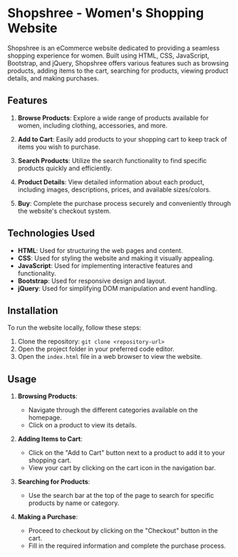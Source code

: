 
# Shopshree - Women's Shopping Website

Shopshree is an eCommerce website dedicated to providing a seamless shopping experience for women. Built using HTML, CSS, JavaScript, Bootstrap, and jQuery, Shopshree offers various features such as browsing products, adding items to the cart, searching for products, viewing product details, and making purchases.

## Features

1. **Browse Products**: Explore a wide range of products available for women, including clothing, accessories, and more.

2. **Add to Cart**: Easily add products to your shopping cart to keep track of items you wish to purchase.

3. **Search Products**: Utilize the search functionality to find specific products quickly and efficiently.

4. **Product Details**: View detailed information about each product, including images, descriptions, prices, and available sizes/colors.

5. **Buy**: Complete the purchase process securely and conveniently through the website's checkout system.

## Technologies Used

- **HTML**: Used for structuring the web pages and content.
- **CSS**: Used for styling the website and making it visually appealing.
- **JavaScript**: Used for implementing interactive features and functionality.
- **Bootstrap**: Used for responsive design and layout.
- **jQuery**: Used for simplifying DOM manipulation and event handling.

## Installation

To run the website locally, follow these steps:

1. Clone the repository: `git clone <repository-url>`
2. Open the project folder in your preferred code editor.
3. Open the `index.html` file in a web browser to view the website.

## Usage

1. **Browsing Products**:
   - Navigate through the different categories available on the homepage.
   - Click on a product to view its details.

2. **Adding Items to Cart**:
   - Click on the "Add to Cart" button next to a product to add it to your shopping cart.
   - View your cart by clicking on the cart icon in the navigation bar.

3. **Searching for Products**:
   - Use the search bar at the top of the page to search for specific products by name or category.

4. **Making a Purchase**:
   - Proceed to checkout by clicking on the "Checkout" button in the cart.
   - Fill in the required information and complete the purchase process.


